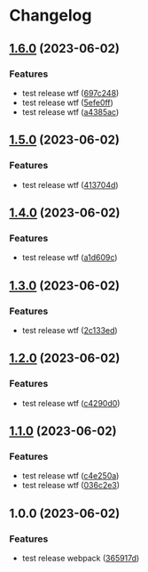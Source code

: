 # Changelog

## [1.6.0](https://github.com/wholesome-ghoul/allaround-configs/compare/configs-webpack-v1.5.0...configs-webpack-v1.6.0) (2023-06-02)


### Features

* test release wtf ([697c248](https://github.com/wholesome-ghoul/allaround-configs/commit/697c248e7b21b05698c844b88e77f48f3e24c3b3))
* test release wtf ([5efe0ff](https://github.com/wholesome-ghoul/allaround-configs/commit/5efe0ffb597577e73fc60e479503686e4767612d))
* test release wtf ([a4385ac](https://github.com/wholesome-ghoul/allaround-configs/commit/a4385ac8334b40aedfca0fa55b48b33e6f760d32))

## [1.5.0](https://github.com/wholesome-ghoul/allaround-configs/compare/configs-webpack-v1.4.0...configs-webpack-v1.5.0) (2023-06-02)


### Features

* test release wtf ([413704d](https://github.com/wholesome-ghoul/allaround-configs/commit/413704d61f8e93d8ed0b7c0f3a82a30444b78df6))

## [1.4.0](https://github.com/wholesome-ghoul/allaround-configs/compare/configs-webpack-v1.3.0...configs-webpack-v1.4.0) (2023-06-02)


### Features

* test release wtf ([a1d609c](https://github.com/wholesome-ghoul/allaround-configs/commit/a1d609c877efd837e6851201ca794c8efbf37170))

## [1.3.0](https://github.com/wholesome-ghoul/allaround-configs/compare/configs-webpack-v1.2.0...configs-webpack-v1.3.0) (2023-06-02)


### Features

* test release wtf ([2c133ed](https://github.com/wholesome-ghoul/allaround-configs/commit/2c133ed5c3b642423db71b79ea496d1cad42e6a6))

## [1.2.0](https://github.com/wholesome-ghoul/allaround-configs/compare/configs-webpack-v1.1.0...configs-webpack-v1.2.0) (2023-06-02)


### Features

* test release wtf ([c4290d0](https://github.com/wholesome-ghoul/allaround-configs/commit/c4290d0b1b3ab3acb0da0111e2f1c738ec5864a7))

## [1.1.0](https://github.com/wholesome-ghoul/allaround-configs/compare/configs-webpack-v1.0.0...configs-webpack-v1.1.0) (2023-06-02)


### Features

* test release wtf ([c4e250a](https://github.com/wholesome-ghoul/allaround-configs/commit/c4e250a5302b03e1894cad87a891e2a8ad17f28b))
* test release wtf ([036c2e3](https://github.com/wholesome-ghoul/allaround-configs/commit/036c2e377a55aca3fd71cf8b08a77910677051f8))

## 1.0.0 (2023-06-02)


### Features

* test release webpack ([365917d](https://github.com/wholesome-ghoul/allaround-configs/commit/365917d5e057afdcd968fd630a941b4d121b0d05))
